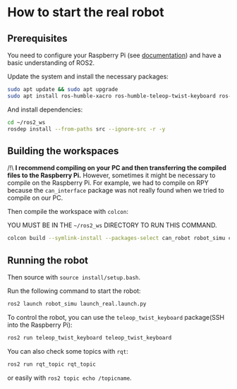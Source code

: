 
# How to start the real robot

## Prerequisites

You need to configure your Raspberry Pi (see [documentation](docs/config_environnement_raspi.md)) and have a basic understanding of ROS2.

Update the system and install the necessary packages:

```bash
sudo apt update && sudo apt upgrade
sudo apt install ros-humble-xacro ros-humble-teleop-twist-keyboard ros-humble-ros2-control
```


And install dependencies:

```bash
cd ~/ros2_ws
rosdep install --from-paths src --ignore-src -r -y
```

## Building the workspaces

/!\ **I recommend compiling on your PC and then transferring the compiled files to the Raspberry Pi.**
However, sometimes it might be necessary to compile on the Raspberry Pi. 
For example, we had to compile on RPY because the `can_interface` package was not really found when we tried to compile on our PC.

Then compile the workspace with `colcon`:

YOU MUST BE IN THE `~/ros2_ws` DIRECTORY TO RUN THIS COMMAND.
```bash
colcon build --symlink-install --packages-select can_robot robot_simu can_interface my_robot_control robot_description
```

## Running the robot
Then source with `source install/setup.bash`.

Run the following command to start the robot:

```bash
ros2 launch robot_simu launch_real.launch.py
```

To control the robot, you can use the `teleop_twist_keyboard` package(SSH into the Raspberry Pi):

```bash
ros2 run teleop_twist_keyboard teleop_twist_keyboard
```

You can also check some topics with `rqt`:

```bash
ros2 run rqt_topic rqt_topic
```

or easily with `ros2 topic echo /topicname`.